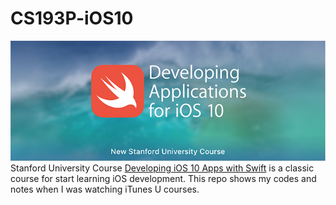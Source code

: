 # CS193P-iOS10
![CS193P](https://raw.githubusercontent.com/DonQvixote/CS193P-iOS10/master/CS193P-iOS10.png)   
Stanford University Course [Developing iOS 10 Apps with Swift](https://itunes.apple.com/cn/course/developing-ios-10-apps-with-swift/id1198467120) is a classic course for start learning iOS development. This repo shows my codes and notes when I was watching iTunes U courses.


